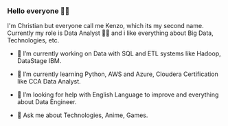 ### Hello everyone 👋✨

I'm Christian but everyone call me Kenzo, which its my second name.
Currently my role is Data Analyst 👨‍💻 and i like everything about Big Data, Technologies, etc.


- 🔭 I’m currently working on Data with SQL and ETL systems like Hadoop, DataStage IBM.
- 🌱 I’m currently learning Python, AWS and Azure, Cloudera Certification like CCA Data Analyst. 

- 🤔 I’m looking for help with English Language to improve and everything about Data Engineer.
- 💬 Ask me about Technologies, Anime, Games.

<!--
**kenzoseki/kenzoseki** is a ✨ _special_ ✨ repository because its `README.md` (this file) appears on your GitHub profile.

Here are some ideas to get you started:

- 🔭 I’m currently working on ...
- 🌱 I’m currently learning ...
- 👯 I’m looking to collaborate on ...
- 🤔 I’m looking for help with ...
- 💬 Ask me about ...
- 📫 How to reach me: ...
- 😄 Pronouns: ...
- ⚡ Fun fact: ...
-->
